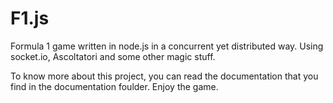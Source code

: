 F1.js
=====

Formula 1 game written in node.js in a concurrent yet distributed way. Using socket.io, Ascoltatori and some other magic stuff.

To know more about this project, you can read the documentation that you find in the documentation foulder. Enjoy the game.